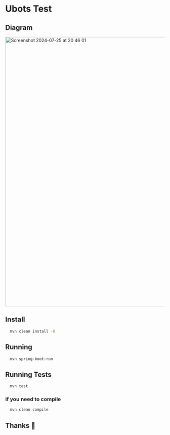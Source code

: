 # Ubots Test

## Diagram
<img width="850" alt="Screenshot 2024-07-25 at 20 46 01" src="https://github.com/user-attachments/assets/17b902c3-14a2-41bd-892a-625abb4c5989">

## Install

```bash
  mvn clean install -U
```

## Running

```bash
  mvn spring-boot:run
```

## Running Tests

```bash
  mvn test
```

### if you need to compile

```bash
  mvn clean compile
```

## Thanks 🐹
